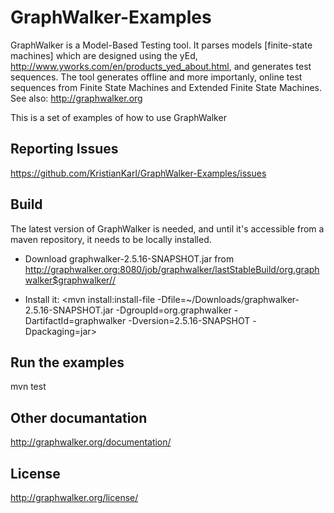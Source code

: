 # GraphWalker-Examples

GraphWalker is a Model-Based Testing tool. It parses models [finite-state machines] which are designed
using the yEd, http://www.yworks.com/en/products_yed_about.html, and generates test sequences.
The tool generates offline and more importanly, online test sequences from Finite State Machines and
Extended Finite State Machines.
See also: http://graphwalker.org

This is a set of examples of how to use GraphWalker

## Reporting Issues

https://github.com/KristianKarl/GraphWalker-Examples/issues

## Build
The latest version of GraphWalker is needed, and until it's accessible from a maven repository, it
needs to be locally installed.

*   Download graphwalker-2.5.16-SNAPSHOT.jar from http://graphwalker.org:8080/job/graphwalker/lastStableBuild/org.graphwalker$graphwalker//

*   Install it:
<mvn install:install-file -Dfile=~/Downloads/graphwalker-2.5.16-SNAPSHOT.jar -DgroupId=org.graphwalker -DartifactId=graphwalker -Dversion=2.5.16-SNAPSHOT -Dpackaging=jar>

## Run the examples

mvn test

## Other documantation

http://graphwalker.org/documentation/

## License

http://graphwalker.org/license/